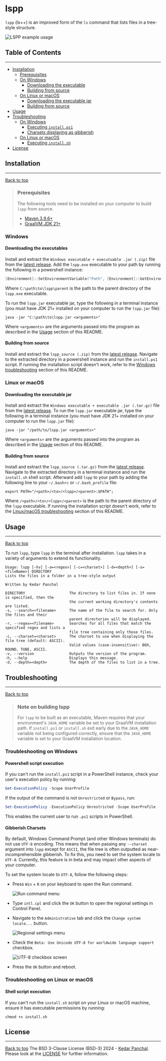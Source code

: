 # lspp
`lspp` (ls++) is an improved form of the `ls` command that lists files in a tree-style structure.  

![LSPP example usage](images/lsppexample.JPG)

## Table of Contents

---
* [Installation](#installation)
  * [Prerequisites](#prerequisites)
  * [On Windows](#windows)
    * [Downloading the executable](#downloading-the-executables)
    * [Building from source](#building-from-source)
  * [On Linux or macOS](#linux-or-macOS)
    * [Downloading the executable jar](#downloading-the-executable-jar)
    * [Building from source](#building-from-source-1)
* [Usage](#usage)
* [Troubleshooting](#troubleshooting)
  * [On Windows](#troubleshooting-on-windows)
    * [Executing `install.ps1`](#powershell-script-execution)
    * [Charsets displaying as gibberish](#gibberish-charsets)
  * [On Linux or macOS](#troubleshooting-on-linux-or-macos)
    * [Executing `install.sh`](#shell-script-execution)
* [License](#license)

## Installation

---
[Back to top](#table-of-contents)
> ### Prerequisites
> The following tools need to be installed on your computer to build `lspp` from source.
> * [Maven 3.9.6+](https://maven.apache.org/download.cgi)
> * [GraalVM JDK 21+](https://www.graalvm.org/downloads/)

### Windows

#### Downloading the executables
Install and extract the `Windows executable + executuable .jar (.zip)` file from the
[latest release](https://github.com/KedarPanchal/). Add the `lspp.exe` executable to your path by running the following
in a powershell instance:
```powershell
[Environment]::SetEnvironmentVariable("Path", [Environment]::GetEnvironmentVariable("Path", [EnvironmentVariableTarget]::User) + ";" + "C:\path\to\lspp\parent", [System.EnvironmentVariableTarget]::User)
```
Where `C:\path\to\lspp\parent` is the path to the parent directory of the `lspp.exe` executable.  

To run the `lspp.jar` executable jar, type the following in a terminal instance (you must have JDK 21+ installed on your
computer to run the `lspp.jar` file):
```shell
java -jar "C:\path\to\lspp.jar <arguments>"
```
Where `<arguments>` are the arguments passed into the program as described in the [Usage](#usage) section of this
README.

#### Building from source
Install and extract the `lspp_source (.zip)` from the [latest release](https://github.com/KedarPanchal/releases/latest).
Navigate to the extracted directory in a powershell instance and run the `install.ps1` script. If running the
installation script doesn't work, refer to the [Windows troubleshooting](#troubleshooting-on-windows) section of this README.

### Linux or macOS

#### Downloading the executable jar
Install and extract the `Windows executable + executable .jar (.tar.gz)` file from the
[latest release](https://github.com/KedarPanchal/). To run the `lspp.jar` executable jar, type the following in a
terminal instance (you must have JDK 21+ installed on your computer to run the `lspp.jar` file):
```shell
java -jar "/path/to/lspp.jar <arguments>"
```
Where `<arguments>` are the arguments passed into the program as described in the [Usage](#usage) section of this
README.

#### Building from source
Install and extract the `lspp_source (.tar.gz)` from the [latest release](https://github.com/KedarPanchal/).
Navigate to the extracted directory in a terminal instance and run the `install.sh` shell script. Afterward add `lspp`
to your path by adding the following line to your `~/.bashrc` or `~/.bash_profile` file:
```shell
export PATH="/<path>/<to>/<lspp>/<parent>:$PATH";
```
Where `/<path>/<to>/<lspp>/<parent>` is the path to the parent directory of the `lspp` executable. If running the
installation script doesn't work, refer to the [Linux/macOS troubleshooting](#troubleshooting-on-linux-or-macos) section of this README.

## Usage

---
[Back to top](#table-of-contents)

To run `lspp`, type `lspp` in the terminal after installation. `lspp` takes in a variety of arguments to extend its
functionality.

```
Usage: lspp [-hv] [-a=<regex>] [-c=<charset>] [-d=<depth>] [-s=<fileName>] DIRECTORY
Lists the files in a folder in a tree-style output

Written by Kedar Panchal

DIRECTORY                    The directory to list files in. If none is specified, then the
                             the current working directory's contents are listed.
-s, --search=<filename>      The name of the file to search for. Only the files and their
                             parent directories will be displayed.
-r, --regex=<filename>       Searches for all files that match the specified regex and lists a
                             file tree containing only those files.
-c, --charset=<charset>      The charset to use when displaying the file tree (default: ASCII).
                             Valid values (case-insensitive): BOX, ROUND, TUBE, ASCII.
-v, --version                Outputs the version of the program.
-h, --help                   Displays this message.
-d, --depth=<depth>          The depth of the files to list in a tree.
```

## Troubleshooting

---
[Back to top](#table-of-contents)
> ### Note on building lspp
> For `lspp` to be built as an executable, Maven requires that your environment's `JAVA_HOME` variable be set
> to your GraalVM installation path. If `install.ps1` or `install.sh` exit early due to the `JAVA_HOME` variable not
> being configured correctly, ensure that the `JAVA_HOME` variable is set to your GraalVM installation location.

### Troubleshooting on Windows

#### Powershell script execution
If you can't run the `install.ps1` script in a PowerShell instance, check your user's execution policy by running:
```powershell
Get-ExecutionPolicy -Scope UserProfile
``` 
If the output of the command is not `Unrestricted` or `Bypass`, run:
```powershell
Set-ExecutionPolicy -ExecutionPolicy Unrestricted -Scope UserProfile
```
This enables the current user to run `.ps1` scripts in PowerShell.

#### Gibberish Charsets
By default, Windows Command Prompt (and other Windows terminals) do not use `UTF-8` encoding. This means that when
passing any `--charset` argument into `lspp` except for `ASCII`, the file tree is often outputted as
near-incomprehensible gibberish. To fix this, you need to set the system locale to `UTF-8`. Currently, this feature is
in beta and may impact other aspects of your computer.

To set the system locale to `UTF-8`, follow the following steps:
* Press `Win` + `R` on your keyboard to open the Run command.
   
  ![Run command menu](images/RunMenu.JPG)  
* Type `intl.cpl` and click the `OK` button to open the regional settings in Control Panel.  
* Navigate to the `Administrative` tab and click the `Change system locale...` button.  

  ![Regional settings menu](images/RegionalSettings.JPG)  
* Check the `Beta: Use Unicode UTF-8 for worldwide language support` checkbox.  

  ![UTF-8 checkbox screen](images/UTF8Menu.JPG)  
* Press the `OK` button and reboot.
### Troubleshooting on Linux or macOS

#### Shell script execution
If you can't run the `install.sh` script on your Linux or macOS machine, ensure it has executable permissions by
running:
```shell
chmod +x install.sh
```
## License

---
[Back to top](#table-of-contents)
The BSD 3-Clause License (BSD-3) 2024 - [Kedar Panchal](https://github.com/KedarPanchal). Please look at the
[LICENSE](LICENSE) for further information.
